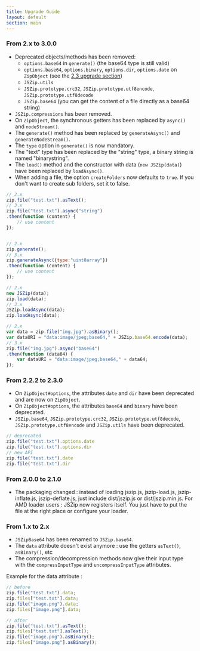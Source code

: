 ```yaml
---
title: Upgrade Guide
layout: default
section: main
---
```


### From 2.x to 3.0.0

* Deprecated objects/methods has been removed:
  * `options.base64` in `generate()` (the base64 type is still valid)
  * `options.base64`, `options.binary`, `options.dir`, `options.date`
    on `ZipObject` (see the [2.3 upgrade section](#from-2.2.2-to-2.3.0))
  * `JSZip.utils`
  * `JSZip.prototype.crc32`, `JSZip.prototype.utf8encode`, `JSZip.prototype.utf8decode`
  * `JSZip.base64` (you can get the content of a file directly as a base64 string)
* `JSZip.compressions` has been removed.
* On `ZipObject`, the synchronous getters has been replaced by `async()` and
  `nodeStream()`.
* The `generate()` method has been replaced by `generateAsync()` and 
  `generateNodeStream()`.
* The `type` option in `generate()` is now mandatory.
* The "text" type has been replaced by the "string" type, a binary string is
  named "binarystring".
* The `load()` method and the constructor with data (`new JSZip(data)`) have
  been replaced by `loadAsync()`.
* When adding a file, the option `createFolders` now defaults to `true`. If
  you don't want to create sub folders, set it to false.

```js
// 2.x
zip.file("test.txt").asText();
// 3.x
zip.file("test.txt").async("string")
.then(function (content) {
    // use content
});


// 2.x
zip.generate();
// 3.x
zip.generateAsync({type:"uint8array"})
.then(function (content) {
    // use content
});

// 2.x
new JSZip(data);
zip.load(data);
// 3.x
JSZip.loadAsync(data);
zip.loadAsync(data);

// 2.x
var data = zip.file("img.jpg").asBinary();
var dataURI = "data:image/jpeg;base64," + JSZip.base64.encode(data);
// 3.x
zip.file("img.jpg").async("base64")
.then(function (data64) {
    var dataURI = "data:image/jpeg;base64," + data64;
});
```

### From 2.2.2 to 2.3.0

* On `ZipObject#options`, the attributes `date` and `dir` have been
  deprecated and are now on `ZipObject`.
* On `ZipObject#options`, the attributes `base64` and `binary` have been
  deprecated.
* `JSZip.base64`, `JSZip.prototype.crc32`, `JSZip.prototype.utf8decode`,
  `JSZip.prototype.utf8encode` and `JSZip.utils` have been deprecated.

```js
// deprecated
zip.file("test.txt").options.date
zip.file("test.txt").options.dir
// new API
zip.file("test.txt").date
zip.file("test.txt").dir
```


### From 2.0.0 to 2.1.0

* The packaging changed : instead of loading jszip.js, jszip-load.js,
  jszip-inflate.js, jszip-deflate.js, just include dist/jszip.js or
  dist/jszip.min.js.
  For AMD loader users : JSZip now registers itself. You just have to put the
  file at the right place or configure your loader.


### From 1.x to 2.x

* `JSZipBase64` has been renamed to `JSZip.base64`.
* The `data` attribute doesn't exist anymore :
  use the getters `asText()`, `asBinary()`, etc
* The compression/decompression methods now give their input type with the
  `compressInputType` and `uncompressInputType` attributes.

Example for the data attribute :

```js
// before
zip.file("test.txt").data;
zip.files["test.txt"].data;
zip.file("image.png").data;
zip.files["image.png"].data;

// after
zip.file("test.txt").asText();
zip.files["test.txt"].asText();
zip.file("image.png").asBinary();
zip.files["image.png"].asBinary();
```
